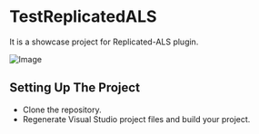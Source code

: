 # TestReplicatedALS
It is a showcase project for Replicated-ALS plugin.

![Image](https://github.com/eyupalemdar/Replicated-ALS/blob/main/Resources/Readme_Content_2.gif)

## Setting Up The Project
- Clone the repository.
- Regenerate Visual Studio project files and build your project.
